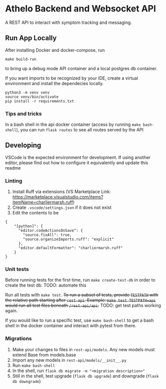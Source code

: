 # Athelo Backend and Websocket API

A REST API to interact with symptom tracking and messaging.

## Run App Locally
After installing Docker and docker-compose, run
```
make build-run
```
to bring up a debug mode API container and a local postgres db container.

If you want imports to be recognized by your IDE, create a virtual environment
and install the dependecies locally. 
```
python3 -m venv venv
source venv/bin/activate
pip install -r requirements.txt
```

### Tips and tricks 
In a bash shell in the api docker container (access by running `make bash-shell`), you can run `flask routes` to see 
all routes served by the API

## Developing
VSCode is the expected environment for development. If using another editor, please find out how to configure it equivalently and update this readme

### Linting 
1. Install Ruff via extensions (VS Marketplace Link: https://marketplace.visualstudio.com/items?itemName=charliermarsh.ruff)
2. Create `.vscode/settings.json` if it does not exist
3. Edit the contents to be 
```
{
    "[python]": {
      "editor.codeActionsOnSave": {
        "source.fixAll": true,
        "source.organizeImports.ruff": "explicit"
      },
      "editor.defaultFormatter": "charliermarsh.ruff"
    }
}
```

### Unit tests
Before running tests for the first time, run `make create-test-db` in order to create the test db. TODO: automate this


Run all tests with `make test`. ~~To run a subset of tests, provide `TESTPATH` with the relative path
starting after `rest-api`. Example: `make test TESTPATH=api` would run all test files beneath `/rest-api/api`.~~ TODO: get test paths working again. 

If you would like to run a specific test, use `make bash-shell` to get a bash shell in the docker container and interact with pytest from there.

### Migrations
1. Make your changes to files in `rest-api/models`. Any new models must extend Base from models.base
2. Import any new models in `rest-api/models/__init__.py`
3. Run `make bash-shell`
4. In the shell, run `flask db migrate -m "<migration description>"`
5. Still in the shell, test upgrade (`flask db upgrade`) and downgrade (`flask db downgrade`)

